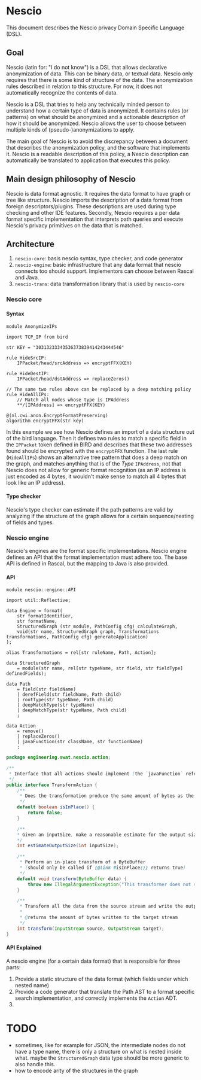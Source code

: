 # Nescio

This document describes the Nescio privacy Domain Specific Language (DSL).

## Goal

Nescio (latin for: "I do not know") is a DSL that allows declarative anonymization of data. This can be binary data, or textual data. Nescio only requires that there is some kind of structure of the data. The anonymization rules described in relation to this structure. For now, it does not automatically recognize the contents of data.

Nescio is a DSL that tries to help any technically minded person to understand how a certain type of data is anonymized. It contains rules (or patterns) on what should be anonymized and a actionable description of how it should be anonymized. Nescio allows the user to choose between multiple kinds of (pseudo-)anonymizations to apply.

The main goal of Nescio is to avoid the discrepancy between a document that describes the anonymization policy, and the software that implements it. Nescio is a readable description of this policy, a Nescio description can automatically be translated to application that executes this policy.

## Main design philosophy of Nescio

Nescio is data format agnostic. It requires the data format to have graph or tree like structure. Nescio imports the description of a data format from foreign descriptors/plugins. These descriptions are used during type checking and other IDE features. Secondly, Nescio requires a per data format specific implementation that interprets path queries and execute Nescio's privacy primitives on the data that is matched.

## Architecture

1. `nescio-core`: basis nescio syntax, type checker, and code generator
2. `nescio-engine`: basic infrastructure that any data format that nescio connects too should support. Implementors can choose between Rascal and Java.
3. `nescio-trans`: data transformation library that is used by `nescio-core`

### Nescio core

#### Syntax

```nescio
module AnonymizeIPs

import TCP_IP from bird

str KEY = "30313233343536373839414243444546"

rule HideSrcIP:
    IPPacket/head/srcAddress => encryptFFX(KEY)

rule HideDestIP:
    IPPacket/head/dstAddress => replaceZeros()

// The same two rules above can be replaced by a deep matching policy
rule HideAllIPs:
    // Match all nodes whose type is IPAddress
    **/[IPAddress] => encryptFFX(KEY)

@(nl.cwi.anon.EncryptFormatPreserving)
algorithm encryptFFX(str key)
```

In this example we see how Nescio defines an import of a data structure out of the bird language. Then it defines two rules to match a specific field in the `IPPacket` token defined in BIRD and describes that these two addresses found should be encrypted with the `encryptFFX` function. The last rule (`HideAllIPs`) shows an alternative tree pattern that does a deep match on the graph, and matches anything that is of the _Type_ `IPAddress`, not that Nescio does not allow for generic format recognition (as an IP address is just encoded as 4 bytes, it wouldn't make sense to match all 4 bytes that look like an IP address).

#### Type checker

Nescio's type checker can estimate if the path patterns are valid by analyzing if the structure of the graph allows for a certain sequence/nesting of fields and types.

### Nescio engine

Nescio's engines are the format specific implementations. Nescio engine defines an API that the format implementation must adhere too. The base API is defined in Rascal, but the mapping to Java is also provided.

#### API

```rascal
module nescio::engine::API

import util::Reflective;

data Engine = format(
    str formatIdentifier,
    str formatName,
    StructuredGraph (str module, PathConfig cfg) calculateGraph,
    void(str name, StructuredGraph graph, Transformations transformations, PathConfig cfg) generateApplication)
);

alias Transformations = rel[str ruleName, Path, Action];

data StructuredGraph
    = module(str name, rel[str typeName, str field, str fieldType] definedFields);

data Path
    = field(str fieldName)
    | derefField(str fieldName, Path child)
    | rootType(str typeName, Path child)
    | deepMatchType(str typeName)
    | deepMatchType(str typeName, Path child)
    ;

data Action
    = remove()
    | replaceZeros()
    | javaFunction(str className, str functionName)
    ;
```

```java
package engineering.swat.nescio.action;

/**
 * Interface that all actions should implement (the `javaFunction` reference in the Rascal Action ADT)
 */
public interface TransformAction {
    /**
     * Does the transformation produce the same amount of bytes as the input
     */
    default boolean isInPlace() {
        return false;
    }

    /**
    * Given an inputSize, make a reasonable estimate for the output size, to help allocate buffers
    */
    int estimateOutputSize(int inputSize);

    /**
     * Perform an in-place transform of a ByteBuffer
     * (should only be called if {@link #isInPlace()} returns true)
     */
    default void transform(ByteBuffer data) {
        throw new IllegalArgumentException("This transformer does not support inplace transformations");
    }

    /**
     * Transform all the data from the source stream and write the output to the target stream
     *
     * @returns the amount of bytes written to the target stream
     */
    int transform(InputStream source, OutputStream target);
}
```

#### API Explained

A nescio engine (for a certain data format) that is responsible for three parts:

1. Provide a static structure of the data format (which fields under which nested name)
2. Provide a code generator that translate the Path AST to a format specific search implementation, and correctly implements the `Action` ADT.
3. 





# TODO

- sometimes, like for example for JSON, the intermediate nodes do not have a type name, there is only a structure on what is nested inside what. maybe the `StructuredGraph` data type should be more generic to also handle this.
- how to encode arity of the structures in the graph